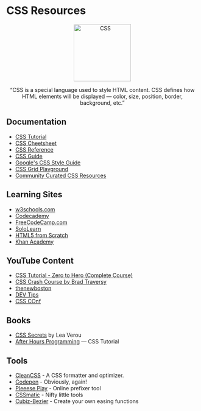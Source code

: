 # CSS Resources

<div align="center">
		<img width="150" src="https://upload.wikimedia.org/wikipedia/commons/d/d5/CSS3_logo_and_wordmark.svg" alt="CSS">
	</div>
<div align="center">

“CSS is a special language used to style HTML content. CSS defines how HTML elements will be displayed — color, size, position, border, background, etc.”

</div>

## Documentation

- [CSS Tutorial](https://www.w3schools.com/css/)
- [CSS Cheetsheet](https://websitesetup.org/wp-content/uploads/2019/11/wsu-css-cheat-sheet-gdocs.pdf)
- [CSS Reference](https://cssreference.io/)
- [CSS Guide](https://developer.mozilla.org/en-US/docs/Web/CSS)
- [Google's CSS Style Guide](https://google.github.io/styleguide/htmlcssguide.html)
- [CSS Grid Playground](https://mozilladevelopers.github.io/playground/)
- [Community Curated CSS Resources](https://hackr.io/tutorials/learn-css)

## Learning Sites

- [w3schools.com](https://www.w3schools.com/css/)
- [Codecademy](https://www.codecademy.com/tracks/web)
- [FreeCodeCamp.com](https://www.freecodecamp.com/map-aside#nested-collapseHTML5andCSS)
- [SoloLearn](http://www.sololearn.com/Course/CSS/)
- [HTML5 from Scratch](https://www.udemy.com/learn-html5-programming-from-scratch/)
- [Khan Academy](https://www.khanacademy.org/computing/computer-programming/html-css)

## YouTube Content

- [CSS Tutorial - Zero to Hero (Complete Course)](https://www.youtube.com/watch?v=1Rs2ND1ryYc)
- [CSS Crash Course by Brad Traversy](https://www.youtube.com/watch?v=yfoY53QXEnI)
- [thenewboston](https://www.youtube.com/watch?v=yfoY53QXEnI)
- [DEV Tips](https://www.youtube.com/user/DevTipsForDesigners/videos)
- [CSS COnf](https://www.youtube.com/channel/UCzoVCacndDCfGDf41P-z0iA)

## Books

- [CSS Secrets](http://www.amazon.com/CSS-Secrets-Solutions-Everyday-Problems/dp/1449372635/)  by Lea Verou
- [After Hours Programming](http://www.afterhoursprogramming.com/tutorial/CSS/Overview/)  — CSS Tutorial


## Tools

- [CleanCSS](http://www.cleancss.com/) - A CSS formatter and optimizer.
- [Codepen](http://codepen.io/)  - Obviously, again!
- [Pleeese Play](http://pleeease.io/play/) - Online prefixer tool
- [CSSmatic](http://www.cssmatic.com/) - Nifty little tools
- [Cubiz-Bezier](http://lea.verou.me/projects/) - Create your own easing functions
